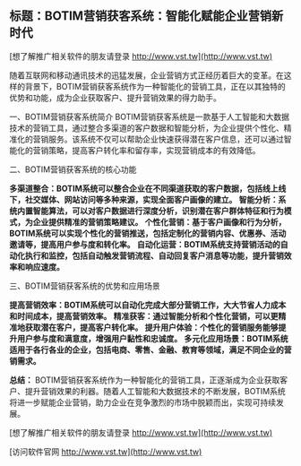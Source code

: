 ## **标题：BOTIM营销获客系统：智能化赋能企业营销新时代**

[想了解推广相关软件的朋友请登录 http://www.vst.tw](http://www.vst.tw)

随着互联网和移动通讯技术的迅猛发展，企业营销方式正经历着巨大的变革。在这样的背景下，BOTIM营销获客系统作为一种智能化的营销工具，正在以其独特的优势和功能，成为企业获取客户、提升营销效果的得力助手。

一、BOTIM营销获客系统简介
BOTIM营销获客系统是一款基于人工智能和大数据技术的营销工具，通过整合多渠道的客户数据和智能分析，为企业提供个性化、精准化的营销服务。该系统不仅可以帮助企业快速获得潜在客户信息，还可以通过智能化的营销策略，提高客户转化率和留存率，实现营销成本的有效降低。

二、BOTIM营销获客系统的核心功能

**多渠道整合：BOTIM系统可以整合企业在不同渠道获取的客户数据，包括线上线下，社交媒体、网站访问等多种来源，实现全面客户画像的建立。**
**智能分析：系统内置智能算法，可以对客户数据进行深度分析，识别潜在客户群体特征和行为模式，为企业提供精准的营销策略建议。**
**个性化营销：基于客户画像和行为分析，BOTIM系统可以实现个性化的营销推送，包括定制化的营销内容、优惠券、活动邀请等，提高用户参与度和转化率。**
**自动化运营：BOTIM系统支持营销活动的自动化执行和监控，包括自动触发营销流程、自动回复客户消息等功能，提升营销效率和响应速度。**

三、BOTIM营销获客系统的优势和应用场景

**提高营销效率：BOTIM系统可以自动化完成大部分营销工作，大大节省人力成本和时间成本，提高营销效率。**
**精准获客：通过智能分析和个性化营销，可以更精准地获取潜在客户，提高客户转化率。**
**提升用户体验：个性化的营销服务能够提升用户参与度和满意度，增强用户黏性和忠诚度。**
**多元化应用场景：BOTIM系统适用于各行各业的企业，包括电商、零售、金融、教育等领域，满足不同企业的营销需求。**

**总结：**
BOTIM营销获客系统作为一种智能化的营销工具，正逐渐成为企业获取客户、提升营销效果的利器。随着人工智能和大数据技术的不断发展，BOTIM系统将进一步赋能企业营销，助力企业在竞争激烈的市场中脱颖而出，实现可持续发展。

[想了解推广相关软件的朋友请登录 http://www.vst.tw](http://www.vst.tw)


[访问软件官网 http://www.vst.tw](http://www.vst.tw)
